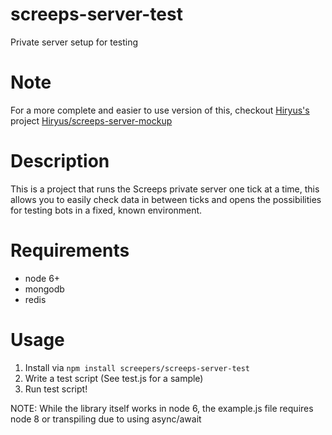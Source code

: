# screeps-server-test
Private server setup for testing

# Note
For a more complete and easier to use version of this, checkout [Hiryus's](https://github.com/Hiryus)
project [Hiryus/screeps-server-mockup](https://github.com/Hiryus/screeps-server-mockup)

# Description
This is a project that runs the Screeps private server one tick at a time, 
this allows you to easily check data in between ticks and opens the
possibilities for testing bots in a fixed, known environment.

# Requirements

* node 6+
* mongodb
* redis

# Usage

1. Install via `npm install screepers/screeps-server-test`
2. Write a test script (See test.js for a sample)
3. Run test script!

NOTE: While the library itself works in node 6, the example.js file requires node 8 or transpiling due to using async/await

